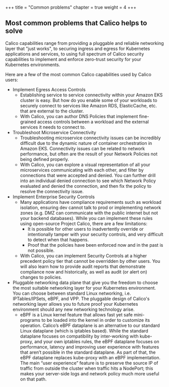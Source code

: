 +++
title = "Common problems"
chapter = true
weight = 4
+++

## Most common problems that Calico helps to solve

Calico capabilities range from providing a pluggable and reliable networking layer that "just works", to securing ingress and egress for Kubernetes applications and services, to using full spectrum of Calico security capabilities to implement and enforce zero-trust security for your Kubernetes environments.  

Here are a few of the most common Calico capabilities used by Calico users:

- Implement Egress Access Controls
  - Establishing service to service connectivity within your Amazon EKS cluster is easy. But how do you enable some of your workloads to securely connect to services like Amazon RDS, ElasticCache, etc. that are external to the cluster.
  - With Calico, you can author DNS Policies that implement fine-grained access controls between a workload and the external services it needs to connect to.
- Troubleshoot Microservice Connectivity
  - Troubleshooting microservice connectivity issues can be incredibly difficult due to the dynamic nature of container orchestration in Amazon EKS. Connectivity issues can be related to network performance, but often are the result of your Network Policies not being defined properly.
  - With Calico, you can explore a visual representation of all your microservices communicating with each other, and filter by connections that were accepted and denied. You can further drill into an individual denied connection to see which Network Policy evaluated and denied the connection, and then fix the policy to resolve the connectivity issue.
- Implement Enterprise Security Controls
  - Many applications have compliance requirements such as workload isolation, ensuring dev cannot talk to prod or implementing network zones (e.g. DMZ can communicate with the public internet but not your backend databases). While you can implement these rules using open-source Project Calico, there are a few limitations:
    - It is possible for other users to inadvertently override or intentionally tamper with your security controls, and very difficult to detect when that happens.
    - Proof that the policies have been enforced now and in the past is not possible.
  - With Calico, you can implement Security Controls at a higher precedent policy tier that cannot be overridden by other users. You will also learn how to provide audit reports that demonstrate compliance now and historically, as well as audit (or alert on) changes to policies.
- Pluggable networking data plane that give you the freedom to choose the most suitable networking layer for your Kubernetes environment. You can choose between standard Linux networking, i.e. IPTables/IPSets, eBPF, and VPP. The pluggable design of Calico's networking layer allows you to future proof your Kubernetes environment should any new networking technology arise.
  - eBPF is a Linux kernel feature that allows fast yet safe mini-programs to be loaded into the kernel in order to customize its operation. Calico’s eBPF dataplane is an alternative to our standard Linux dataplane (which is iptables based). While the standard dataplane focuses on compatibility by inter-working with kube-proxy, and your own iptables rules, the eBPF dataplane focuses on performance, latency and improving user experience with features that aren’t possible in the standard dataplane. As part of that, the eBPF dataplane replaces kube-proxy with an eBPF implementation. The main “user experience” feature is to preserve the source IP of traffic from outside the cluster when traffic hits a NodePort; this makes your server-side logs and network policy much more useful on that path.
